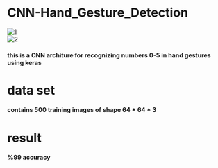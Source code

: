 # CNN-Hand_Gesture_Detection
![1](https://user-images.githubusercontent.com/48621020/110138058-9f158280-7de2-11eb-85dc-fcce70f21944.JPG)<br>
![2](https://user-images.githubusercontent.com/48621020/110138059-9fae1900-7de2-11eb-94f0-e4f62a9bd20e.JPG)<br>

#### this is a CNN architure for recognizing numbers 0-5 in hand gestures using keras<br>
# data set
#### contains 500 training images of shape 64 * 64 * 3<br>
# result
#### %99 accuracy
